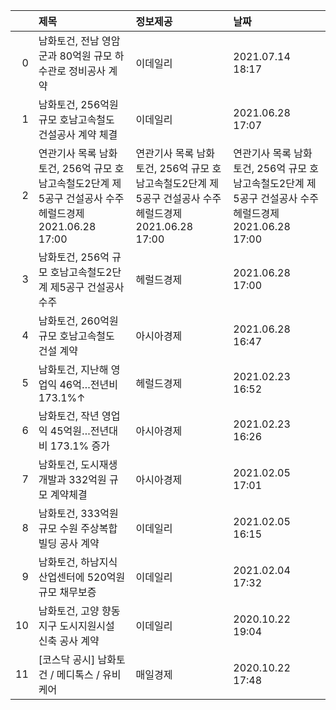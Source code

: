 |    | 제목                                                                                                      | 정보제공                                                                                                  | 날짜                                                                                                      |
|---:|:----------------------------------------------------------------------------------------------------------|:----------------------------------------------------------------------------------------------------------|:----------------------------------------------------------------------------------------------------------|
|  0 | 남화토건, 전남 영암군과 80억원 규모 하수관로 정비공사 계약                                                | 이데일리                                                                                                  | 2021.07.14 18:17                                                                                          |
|  1 | 남화토건, 256억원 규모 호남고속철도 건설공사 계약 체결                                                    | 이데일리                                                                                                  | 2021.06.28 17:07                                                                                          |
|  2 | 연관기사 목록  남화토건, 256억 규모 호남고속철도2단계 제5공구 건설공사 수주  헤럴드경제  2021.06.28 17:00 | 연관기사 목록  남화토건, 256억 규모 호남고속철도2단계 제5공구 건설공사 수주  헤럴드경제  2021.06.28 17:00 | 연관기사 목록  남화토건, 256억 규모 호남고속철도2단계 제5공구 건설공사 수주  헤럴드경제  2021.06.28 17:00 |
|  3 | 남화토건, 256억 규모 호남고속철도2단계 제5공구 건설공사 수주                                              | 헤럴드경제                                                                                                | 2021.06.28 17:00                                                                                          |
|  4 | 남화토건, 260억원 규모 호남고속철도 건설 계약                                                             | 아시아경제                                                                                                | 2021.06.28 16:47                                                                                          |
|  5 | 남화토건, 지난해 영업익 46억…전년비 173.1%↑                                                               | 헤럴드경제                                                                                                | 2021.02.23 16:52                                                                                          |
|  6 | 남화토건, 작년 영업익 45억원…전년대비 173.1% 증가                                                         | 아시아경제                                                                                                | 2021.02.23 16:26                                                                                          |
|  7 | 남화토건, 도시재생개발과 332억원 규모 계약체결                                                            | 아시아경제                                                                                                | 2021.02.05 17:01                                                                                          |
|  8 | 남화토건, 333억원 규모 수원 주상복합빌딩 공사 계약                                                        | 이데일리                                                                                                  | 2021.02.05 16:15                                                                                          |
|  9 | 남화토건, 하남지식산업센터에 520억원 규모 채무보증                                                        | 이데일리                                                                                                  | 2021.02.04 17:32                                                                                          |
| 10 | 남화토건, 고양 향동지구 도시지원시설 신축 공사 계약                                                       | 이데일리                                                                                                  | 2020.10.22 19:04                                                                                          |
| 11 | [코스닥 공시] 남화토건 / 메디톡스 / 유비케어                                                              | 매일경제                                                                                                  | 2020.10.22 17:48                                                                                          |